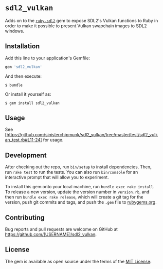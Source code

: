 # `sdl2_vulkan`

Adds on to the [`ruby-sdl2`](https://github.com/ohai/ruby-sdl2) gem to expose
SDL2's Vulkan functions to Ruby in order to make it possible to present Vulkan
swapchain images to SDL2 windows.

## Installation

Add this line to your application's Gemfile:

```ruby
gem 'sdl2_vulkan'
```

And then execute:

    $ bundle

Or install it yourself as:

    $ gem install sdl2_vulkan

## Usage

See [https://github.com/sinisterchipmunk/sdl2_vulkan/tree/master/test/sdl2_vulkan_test.rb#L11-24] for usage.

## Development

After checking out the repo, run `bin/setup` to install dependencies. Then, run `rake test` to run the tests. You can also run `bin/console` for an interactive prompt that will allow you to experiment.

To install this gem onto your local machine, run `bundle exec rake install`. To release a new version, update the version number in `version.rb`, and then run `bundle exec rake release`, which will create a git tag for the version, push git commits and tags, and push the `.gem` file to [rubygems.org](https://rubygems.org).

## Contributing

Bug reports and pull requests are welcome on GitHub at https://github.com/[USERNAME]/sdl2_vulkan.

## License

The gem is available as open source under the terms of the [MIT License](https://opensource.org/licenses/MIT).
